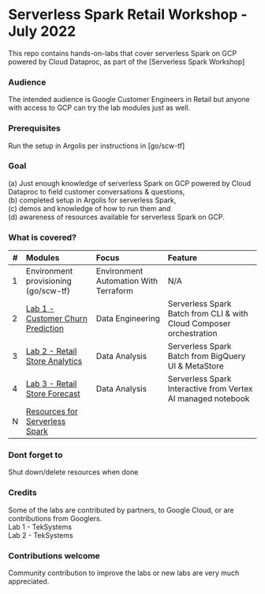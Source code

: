 # Serverless Spark Retail Workshop - July 2022

This repo contains hands-on-labs that cover serverless Spark on GCP powered by Cloud Dataproc, as part of the [Serverless Spark Workshop]

### Audience
The intended audience is Google Customer Engineers in Retail but anyone with access to GCP can try the lab modules just as well.

### Prerequisites
Run the setup in Argolis per instructions in [go/scw-tf]

### Goal
(a) Just enough knowledge of serverless Spark on GCP powered by Cloud Dataproc to field customer conversations & questions, <br>(b) completed setup in Argolis for serverless Spark,<br> (c) demos and knowledge of how to run them and <br>(d) awareness of resources available for serverless Spark on GCP.

### What is covered?
| # | Modules | Focus | Feature |
| -- | :--- | :-- | :-- |
| 1 | Environment provisioning (go/scw-tf) | Environment Automation With Terraform | N/A |
| 2 | [Lab 1 - Customer Churn Prediction](lab-01/README.md) | Data Engineering | Serverless Spark Batch from CLI & with Cloud Composer orchestration|
| 3 | [Lab 2 - Retail Store Analytics](lab-02/README.md) | Data Analysis | Serverless Spark Batch from BigQuery UI & MetaStore |
| 4 | [Lab 3 - Retail Store Forecast](lab-03/README.md) | Data Analysis | Serverless Spark Interactive from Vertex AI managed notebook|
| N | [Resources for Serverless Spark](https://spark.apache.org/docs/latest/) |

### Dont forget to 
Shut down/delete resources when done

### Credits
Some of the labs are contributed by partners, to Google Cloud, or are contributions from Googlers.<br>
Lab 1 - TekSystems<br>
Lab 2 - TekSystems<br>


### Contributions welcome

Community contribution to improve the labs or new labs are very much appreciated.
